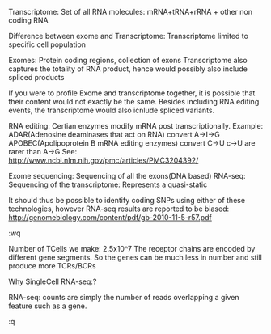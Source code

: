 Transcriptome: Set of all RNA molecules: mRNA+tRNA+rRNA  + other non coding RNA

Difference between exome and Transcriptome: Transcriptome limited to specific cell population

Exomes: Protein coding regions, collection of exons
Transcriptome also captures the totality of RNA product, hence would possibly also include spliced products

If you were to profile Exome and transcriptome together, it is possible that
their content would not exactly be the same. Besides including RNA editing events,
the transcriptome would also icnlude spliced variants.

RNA editing: Certian enzymes modify mRNA post transcriptionally.
Example: 
ADAR(Adenosine deaminases that act on RNA) convert A->I->G
APOBEC(Apolipoprotein B mRNA editing enzymes) convert C->U
c->U are rarer than A->G
See: http://www.ncbi.nlm.nih.gov/pmc/articles/PMC3204392/

Exome sequencing: Sequencing of all the exons(DNA based)
RNA-seq: Sequencing of the transcriptome: Represents a quasi-static 

It should thus be possible to identify coding SNPs using either of these technologies, however
RNA-seq results are reported to be biased: http://genomebiology.com/content/pdf/gb-2010-11-5-r57.pdf

:wq

Number of TCells we make: 2.5x10^7
The receptor chains are encoded by different gene segments. So the genes can be much 
less in number and still produce more TCRs/BCRs

Why SingleCell RNA-seq:?



RNA-seq:
counts are simply the number of reads overlapping a given feature such as a gene.

:q
